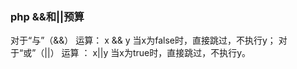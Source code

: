 ### php &&和||预算

对于“与”（&&） 运算： x && y 当x为false时，直接跳过，不执行y；
对于“或”（||） 运算 ：   x||y 当x为true时，直接跳过，不执行y。
